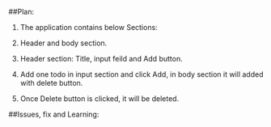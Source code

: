 ##Plan:

1. The application contains below Sections:

2. Header and body section.

3. Header section: Title, input feild and Add button.

4. Add one todo in input section and click Add, in body section it will added with delete button.

5. Once Delete button is clicked, it will be deleted.

##Issues, fix and Learning:
